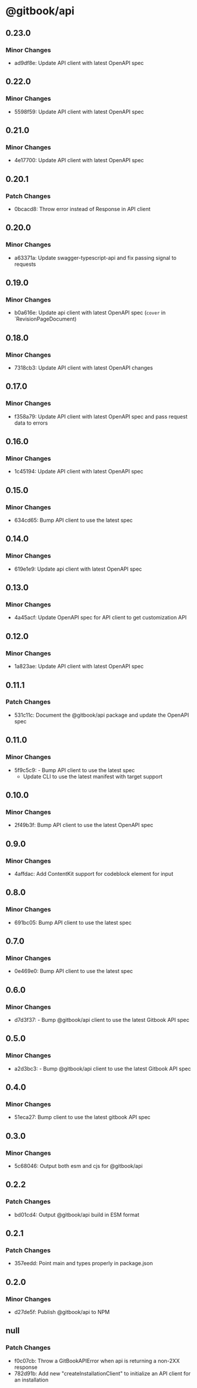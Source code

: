 # @gitbook/api

## 0.23.0

### Minor Changes

-   ad9df8e: Update API client with latest OpenAPI spec

## 0.22.0

### Minor Changes

-   5598f59: Update API client with latest OpenAPI spec

## 0.21.0

### Minor Changes

-   4e17700: Update API client with latest OpenAPI spec

## 0.20.1

### Patch Changes

-   0bcacd8: Throw error instead of Response in API client

## 0.20.0

### Minor Changes

-   a63371a: Update swagger-typescript-api and fix passing signal to requests

## 0.19.0

### Minor Changes

-   b0a616e: Update api client with latest OpenAPI spec (`cover` in `RevisionPageDocument)

## 0.18.0

### Minor Changes

-   7318cb3: Update API client with latest OpenAPI changes

## 0.17.0

### Minor Changes

-   f358a79: Update API client with latest OpenAPI spec and pass request data to errors

## 0.16.0

### Minor Changes

-   1c45194: Update API client with latest OpenAPI spec

## 0.15.0

### Minor Changes

-   634cd65: Bump API client to use the latest spec

## 0.14.0

### Minor Changes

-   619e1e9: Update api client with latest OpenAPI spec

## 0.13.0

### Minor Changes

-   4a45acf: Update OpenAPI spec for API client to get customization API

## 0.12.0

### Minor Changes

-   1a823ae: Update API client with latest OpenAPI spec

## 0.11.1

### Patch Changes

-   531c11c: Document the @gitbook/api package and update the OpenAPI spec

## 0.11.0

### Minor Changes

-   5f9c5c9: - Bump API client to use the latest spec
    -   Update CLI to use the latest manifest with target support

## 0.10.0

### Minor Changes

-   2f49b3f: Bump API client to use the latest OpenAPI spec

## 0.9.0

### Minor Changes

-   4affdac: Add ContentKit support for codeblock element for input

## 0.8.0

### Minor Changes

-   691bc05: Bump API client to use the latest spec

## 0.7.0

### Minor Changes

-   0e469e0: Bump API client to use the latest spec

## 0.6.0

### Minor Changes

-   d7d3f37: - Bump @gitbook/api client to use the latest Gitbook API spec

## 0.5.0

### Minor Changes

-   a2d3bc3: - Bump @gitbook/api client to use the latest Gitbook API spec

## 0.4.0

### Minor Changes

-   51eca27: Bump client to use the latest gitbook API spec

## 0.3.0

### Minor Changes

-   5c68046: Output both esm and cjs for @gitbook/api

## 0.2.2

### Patch Changes

-   bd01cd4: Output @gitbook/api build in ESM format

## 0.2.1

### Patch Changes

-   357eedd: Point main and types properly in package.json

## 0.2.0

### Minor Changes

-   d27de5f: Publish @gitbook/api to NPM

## null

### Patch Changes

-   f0c07cb: Throw a GitBookAPIError when api is returning a non-2XX response
-   782d91b: Add new "createInstallationClient" to initialize an API client for an installation

